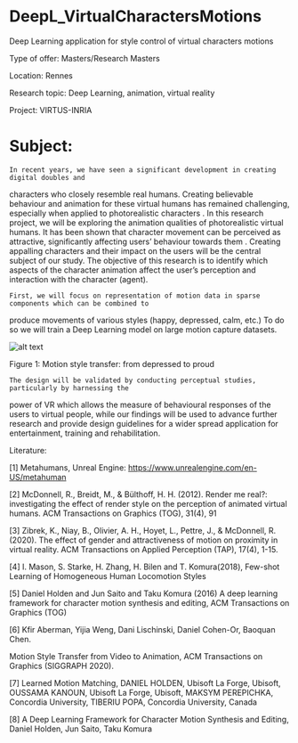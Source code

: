 # DeepL_VirtualCharactersMotions
Deep Learning application for style control of virtual characters motions


Type of offer: Masters/Research Masters

Location: Rennes

Research topic: Deep Learning, animation, virtual reality

Project: VIRTUS-INRIA

# Subject:

    In recent years, we have seen a significant development in creating digital doubles and
characters who closely resemble real humans. Creating believable behaviour and
animation for these virtual humans has remained challenging, especially when applied to
photorealistic characters . In this research project, we will be exploring the animation
qualities of photorealistic virtual humans. It has been shown that character movement can be
perceived as attractive, significantly affecting users’ behaviour towards them . Creating
appalling characters and their impact on the users will be the central subject of our study.
The objective of this research is to identify which aspects of the character animation affect
the user’s perception and interaction with the character (agent).

    First, we will focus on representation of motion data in sparse components which can be combined to
produce movements of various styles (happy, depressed, calm, etc.) To do so we will train a Deep Learning model on large motion capture datasets.






![alt text](https://miro.medium.com/v2/resize:fit:640/1*qk1-U3Efd1YWNTp3L_mxCw.gif)



Figure 1: Motion style transfer: from depressed to proud






    The design will be validated by conducting perceptual studies, particularly by harnessing the
power of VR which allows the measure of behavioural responses of the users to virtual
people, while our findings will be used to advance further research and provide design
guidelines for a wider spread application for entertainment, training and rehabilitation.





Literature:  

[1] Metahumans, Unreal Engine: https://www.unrealengine.com/en-US/metahuman

[2] McDonnell, R., Breidt, M., & Bülthoff, H. H. (2012). Render me real?: investigating the effect of render style on the
perception of animated virtual humans. ACM Transactions on Graphics (TOG), 31(4), 91

[3] Zibrek, K., Niay, B., Olivier, A. H., Hoyet, L., Pettre, J., & McDonnell, R. (2020). The effect of gender and attractiveness of
motion on proximity in virtual reality. ACM Transactions on Applied Perception (TAP), 17(4), 1-15.

[4] I. Mason, S. Starke, H. Zhang, H. Bilen and T. Komura(2018), Few-shot Learning of Homogeneous Human Locomotion
Styles

[5] Daniel Holden and Jun Saito and Taku Komura (2016) A deep learning framework for character motion synthesis and
editing, ACM Transactions on Graphics (TOG)

[6] Kfir Aberman, Yijia Weng, Dani Lischinski, Daniel Cohen-Or, Baoquan Chen.

Motion Style Transfer from Video to Animation, ACM Transactions on Graphics (SIGGRAPH 2020).

[7] Learned Motion Matching, DANIEL HOLDEN, Ubisoft La Forge, Ubisoft, OUSSAMA KANOUN, Ubisoft La Forge, Ubisoft,
MAKSYM PEREPICHKA, Concordia University, TIBERIU POPA, Concordia University, Canada

[8] A Deep Learning Framework for Character Motion Synthesis and Editing, Daniel Holden, Jun Saito, Taku Komura



